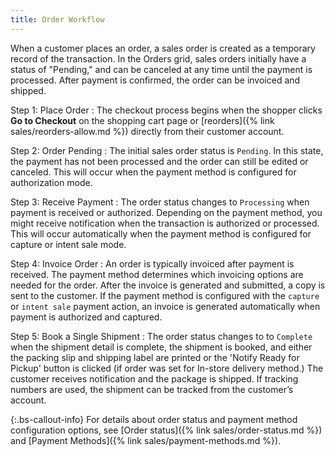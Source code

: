 ```yaml
---
title: Order Workflow
---
```


When a customer places an order, a sales order is created as a temporary record of the transaction. In the Orders grid, sales orders initially have a status of "Pending," and can be canceled at any time until the payment is processed. After payment is confirmed, the order can be invoiced and shipped.

Step 1: Place Order
: The checkout process begins when the shopper clicks **Go to Checkout** on the shopping cart page or [reorders]({% link sales/reorders-allow.md %}) directly from their customer account.

Step 2: Order Pending
: The initial sales order status is `Pending`. In this state, the payment has not been processed and the order can still be edited or canceled. This will occur when the payment method is configured for authorization mode.

Step 3: Receive Payment
: The order status changes to `Processing` when payment is received or authorized. Depending on the payment method, you might receive notification when the transaction is authorized or processed. This will occur automatically when the payment method is configured for capture or intent sale mode.

Step 4: Invoice Order
: An order is typically invoiced after payment is received. The payment method determines which invoicing options are needed for the order. After the invoice is generated and submitted, a copy is sent to the customer. If the payment method is configured with the `capture` or `intent sale` payment action, an invoice is generated automatically when payment is authorized and captured.

Step 5: Book a Single Shipment
: The order status changes to to `Complete` when the shipment detail is complete, the shipment is booked, and either the packing slip and shipping label are printed or the 'Notify Ready for Pickup' button is clicked (if order was set for In-store delivery method.)  The customer receives notification and the package is shipped. If tracking numbers are used, the shipment can be tracked from the customer’s account.

{:.bs-callout-info}
For details about order status and payment method configuration options, see [Order status]({% link sales/order-status.md %}) and [Payment Methods]({% link sales/payment-methods.md %}).
